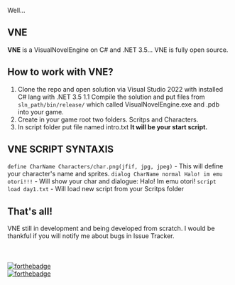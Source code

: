 Well...
## VNE
**VNE** is a VisualNovelEngine on C# and .NET 3.5... 
VNE is fully open source.
## How to work with VNE?
1. Clone the repo and open solution via Visual Studio 2022 with installed C# lang with .NET 3.5
1.1 Compile the solution and put files from `sln_path/bin/release/` which called VisualNovelEngine.exe and .pdb into your game.
2. Create in your game root two folders. Scritps and Characters.
3. In script folder put file named intro.txt
   **It will be your start script.**


## VNE SCRIPT SYNTAXIS
`define CharName Characters/char.png(jfif, jpg, jpeg)` - This will define your character's name and sprites.
`dialog CharName normal Halo! im emu otori!!!` - Will show your char and dialogue: Halo! Im emu otori!
`script load day1.txt` - Will load new script from your Scritps folder


## That's all!

VNE still in development and being developed from scratch.
I would be thankful if you will notify me about bugs in Issue Tracker.
</br>
</br>
</br>
</br>
[![forthebadge](https://forthebadge.com/images/badges/made-with-c-sharp.svg)](https://forthebadge.com)
</br>
[![forthebadge](https://forthebadge.com/images/badges/powered-by-black-magic.svg)](https://forthebadge.com)
